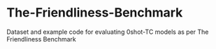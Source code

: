 # The-Friendliness-Benchmark
Dataset and example code for evaluating 0shot-TC models as per The Friendliness Benchmark
